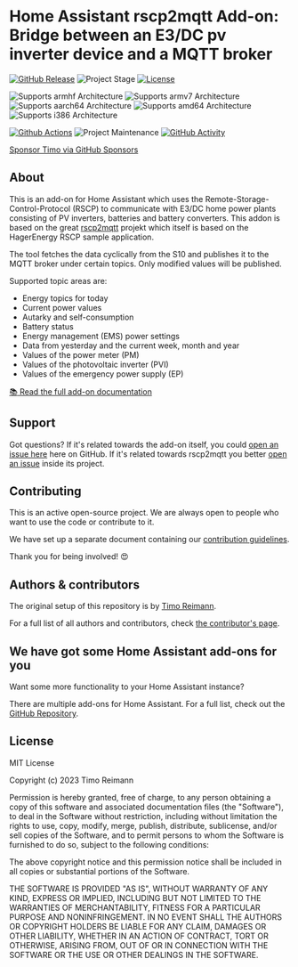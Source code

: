 # Home Assistant rscp2mqtt Add-on: Bridge between an E3/DC pv inverter device and a MQTT broker

[![GitHub Release][releases-shield]][releases]
![Project Stage][project-stage-shield]
[![License][license-shield]](LICENSE.md)

![Supports armhf Architecture][armhf-shield]
![Supports armv7 Architecture][armv7-shield]
![Supports aarch64 Architecture][aarch64-shield]
![Supports amd64 Architecture][amd64-shield]
![Supports i386 Architecture][i386-shield]

[![Github Actions][github-actions-shield]][github-actions]
![Project Maintenance][maintenance-shield]
[![GitHub Activity][commits-shield]][commits]

[Sponsor Timo via GitHub Sponsors][github-sponsors]

## About

This is an add-on for Home Assistant which uses the Remote-Storage-Control-Protocol (RSCP) to communicate with E3/DC 
home power plants consisting of PV inverters, batteries and battery converters. This addon is based on the great
[rscp2mqtt][rscp2mqtt] projekt which itself is based on the HagerEnergy RSCP sample application.

The tool fetches the data cyclically from the S10 and publishes it to the MQTT broker under certain topics. Only 
modified values will be published.

Supported topic areas are:

- Energy topics for today
- Current power values
- Autarky and self-consumption
- Battery status
- Energy management (EMS) power settings
- Data from yesterday and the current week, month and year
- Values of the power meter (PM)
- Values of the photovoltaic inverter (PVI)
- Values of the emergency power supply (EP)

[:books: Read the full add-on documentation][docs]

## Support

Got questions? If it's related towards the add-on itself, you could [open an issue here][issue] here on GitHub.
If it's related towards rscp2mqtt you better [open an issue][rscp2mqtt-issue] inside its project.

## Contributing

This is an active open-source project. We are always open to people who want to
use the code or contribute to it.

We have set up a separate document containing our
[contribution guidelines](.github/CONTRIBUTING.md).

Thank you for being involved! :heart_eyes:

## Authors & contributors

The original setup of this repository is by [Timo Reimann][goebelmeier].

For a full list of all authors and contributors, check [the contributor's page][contributors].

## We have got some Home Assistant add-ons for you

Want some more functionality to your Home Assistant instance?

There are multiple add-ons for Home Assistant. For a full list, check out the [GitHub Repository][ha-addon-repository].

## License

MIT License

Copyright (c) 2023 Timo Reimann

Permission is hereby granted, free of charge, to any person obtaining a copy
of this software and associated documentation files (the "Software"), to deal
in the Software without restriction, including without limitation the rights
to use, copy, modify, merge, publish, distribute, sublicense, and/or sell
copies of the Software, and to permit persons to whom the Software is
furnished to do so, subject to the following conditions:

The above copyright notice and this permission notice shall be included in all
copies or substantial portions of the Software.

THE SOFTWARE IS PROVIDED "AS IS", WITHOUT WARRANTY OF ANY KIND, EXPRESS OR
IMPLIED, INCLUDING BUT NOT LIMITED TO THE WARRANTIES OF MERCHANTABILITY,
FITNESS FOR A PARTICULAR PURPOSE AND NONINFRINGEMENT. IN NO EVENT SHALL THE
AUTHORS OR COPYRIGHT HOLDERS BE LIABLE FOR ANY CLAIM, DAMAGES OR OTHER
LIABILITY, WHETHER IN AN ACTION OF CONTRACT, TORT OR OTHERWISE, ARISING FROM,
OUT OF OR IN CONNECTION WITH THE SOFTWARE OR THE USE OR OTHER DEALINGS IN THE
SOFTWARE.

[aarch64-shield]: https://img.shields.io/badge/aarch64-yes-green.svg
[amd64-shield]: https://img.shields.io/badge/amd64-yes-green.svg
[armhf-shield]: https://img.shields.io/badge/armhf-yes-green.svg
[armv7-shield]: https://img.shields.io/badge/armv7-yes-green.svg
[commits-shield]: https://img.shields.io/github/commit-activity/y/goebelmeier/ha-addons.svg
[commits]: https://github.com/goebelmeier/ha-addons/commits/main
[contributors]: https://github.com/goebelmeier/ha-addons/graphs/contributors
[docs]: https://github.com/goebelmeier/ha-addons/blob/main/rscp2mqtt/DOCS.md
[github-actions-shield]: https://github.com/goebelmeier/ha-addons/workflows/CI/badge.svg
[github-actions]: https://github.com/goebelmeier/ha-addons/actions
[github-sponsors]: https://github.com/sponsors/goebelmeier
[goebelmeier]: https://github.com/goebelmeier/
[ha-addon-repository]: https://github.com/hassio-addons/repository
[i386-shield]: https://img.shields.io/badge/i386-yes-green.svg
[issue]: https://github.com/goebelmeier/ha-addons/issues
[license-shield]: https://img.shields.io/github/license/goebelmeier/ha-addons.svg
[maintenance-shield]: https://img.shields.io/maintenance/yes/2023.svg
[project-stage-shield]: https://img.shields.io/badge/project%20stage-experimental-orange.svg
[releases-shield]: https://img.shields.io/github/release/goebelmeier/ha-addons.svg
[releases]: https://github.com/goebelmeier/ha-addons/releases
[rscp2mqtt]: https://github.com/pvtom/rscp2mqtt
[rscp2mqtt-issue]: https://github.com/pvtom/rscp2mqtt/issues